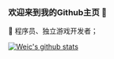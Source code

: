 ### 欢迎来到我的Github主页 👋

💬 程序员、独立游戏开发者；

<!--
📫 可通过以下方式联系我:
- 邮箱：own@isweic.com
- 网站：[https://isweic.com](https://isweic.com)


**WeicMa/WeicMa** is a ✨ _special_ ✨ repository because its `README.md` (this file) appears on your GitHub profile.

Here are some ideas to get you started:

- 🔭 I’m currently working on ...
- 🌱 I’m currently learning ...
- 👯 I’m looking to collaborate on ...
- 🤔 I’m looking for help with ...
- 💬 Ask me about ...
- 📫 How to reach me: ...
- 😄 Pronouns: ...
- ⚡ Fun fact: ...

-->

[![Weic's github stats](https://github-readme-stats.vercel.app/api?username=weicma&show_icons=true&theme=vue-dark&hide=contribs,issues)](https://github.com/weicma)

